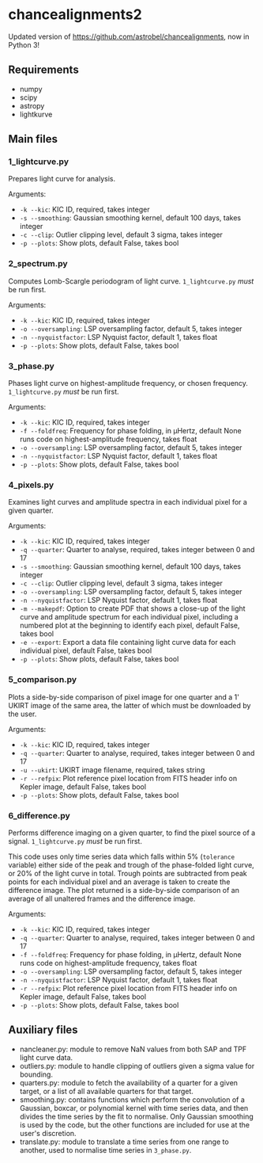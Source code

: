 # chancealignments2
Updated version of https://github.com/astrobel/chancealignments, now in Python 3!

## Requirements

* numpy
* scipy
* astropy
* lightkurve

## Main files

### 1_lightcurve.py

Prepares light curve for analysis.

Arguments:
* `-k --kic`: KIC ID, required, takes integer
* `-s --smoothing`: Gaussian smoothing kernel, default 100 days, takes integer
* `-c --clip`: Outlier clipping level, default 3 sigma, takes integer
* `-p --plots`: Show plots, default False, takes bool

### 2_spectrum.py

Computes Lomb-Scargle periodogram of light curve. `1_lightcurve.py` _must_ be run first.

Arguments:
* `-k --kic`: KIC ID, required, takes integer
* `-o --oversampling`: LSP oversampling factor, default 5, takes integer
* `-n --nyquistfactor`: LSP Nyquist factor, default 1, takes float
* `-p --plots`: Show plots, default False, takes bool

### 3_phase.py

Phases light curve on highest-amplitude frequency, or chosen frequency. `1_lightcurve.py` _must_ be run first.

Arguments:
* `-k --kic`: KIC ID, required, takes integer
* `-f --foldfreq`: Frequency for phase folding, in &mu;Hertz, default None runs code on highest-amplitude frequency, takes float
* `-o --oversampling`: LSP oversampling factor, default 5, takes integer
* `-n --nyquistfactor`: LSP Nyquist factor, default 1, takes float
* `-p --plots`: Show plots, default False, takes bool

### 4_pixels.py

Examines light curves and amplitude spectra in each individual pixel for a given quarter.

Arguments:
* `-k --kic`: KIC ID, required, takes integer
* `-q --quarter`: Quarter to analyse, required, takes integer between 0 and 17
* `-s --smoothing`: Gaussian smoothing kernel, default 100 days, takes integer
* `-c --clip`: Outlier clipping level, default 3 sigma, takes integer
* `-o --oversampling`: LSP oversampling factor, default 5, takes integer
* `-n --nyquistfactor`: LSP Nyquist factor, default 1, takes float
* `-m --makepdf`: Option to create PDF that shows a close-up of the light curve and amplitude spectrum for each individual pixel, including a numbered plot at the beginning to identify each pixel, default False, takes bool
* `-e --export`: Export a data file containing light curve data for each individual pixel, default False, takes bool
* `-p --plots`: Show plots, default False, takes bool

### 5_comparison.py

Plots a side-by-side comparison of pixel image for one quarter and a 1' UKIRT image of the same area, the latter of which must be downloaded by the user.

Arguments:
* `-k --kic`: KIC ID, required, takes integer
* `-q --quarter`: Quarter to analyse, required, takes integer between 0 and 17
* `-u --ukirt`: UKIRT image filename, required, takes string
* `-r --refpix`: Plot reference pixel location from FITS header info on Kepler image, default False, takes bool
* `-p --plots`: Show plots, default False, takes bool

### 6_difference.py

Performs difference imaging on a given quarter, to find the pixel source of a signal. `1_lightcurve.py` _must_ be run first.

This code uses only time series data which falls within 5% (`tolerance` variable) either side of the peak and trough of the phase-folded light curve, or 20% of the light curve in total. Trough points are subtracted from peak points for each individual pixel and an average is taken to create the difference image. The plot returned is a side-by-side comparison of an average of all unaltered frames and the difference image.

Arguments:
* `-k --kic`: KIC ID, required, takes integer
* `-q --quarter`: Quarter to analyse, required, takes integer between 0 and 17
* `-f --foldfreq`: Frequency for phase folding, in &mu;Hertz, default None runs code on highest-amplitude frequency, takes float
* `-o --oversampling`: LSP oversampling factor, default 5, takes integer
* `-n --nyquistfactor`: LSP Nyquist factor, default 1, takes float
* `-r --refpix`: Plot reference pixel location from FITS header info on Kepler image, default False, takes bool
* `-p --plots`: Show plots, default False, takes bool

## Auxiliary files

* nancleaner.py: module to remove NaN values from both SAP and TPF light curve data.
* outliers.py: module to handle clipping of outliers given a sigma value for bounding.
* quarters.py: module to fetch the availability of a quarter for a given target, or a list of all available quarters for that target.
* smoothing.py: contains functions which perform the convolution of a Gaussian, boxcar, or polynomial kernel with time series data, and then divides the time series by the fit to normalise. Only Gaussian smoothing is used by the code, but the other functions are included for use at the user's discretion.
* translate.py: module to translate a time series from one range to another, used to normalise time series in `3_phase.py`.